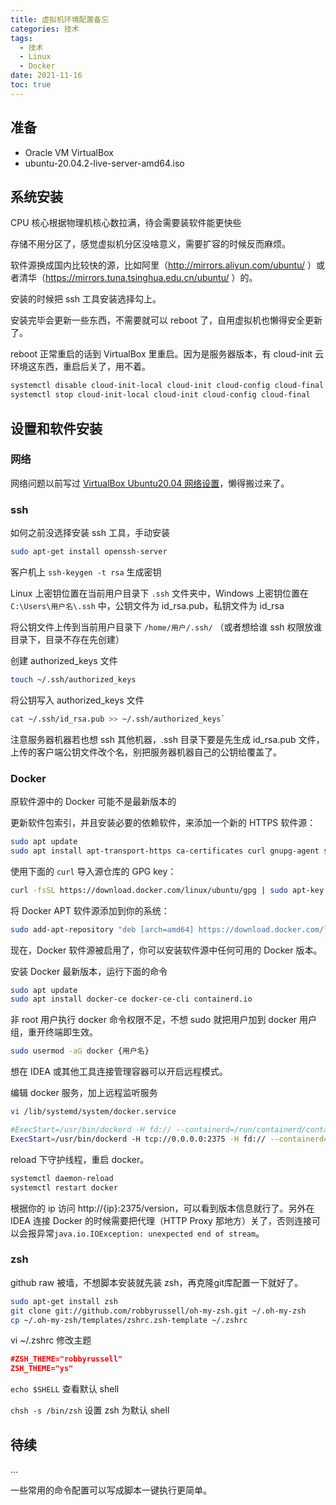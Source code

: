 ```yaml
---
title: 虚拟机环境配置备忘
categories: 技术
tags: 
  - 技术
  - Linux
  - Docker
date: 2021-11-16
toc: true
---
```


## 准备

- Oracle VM VirtualBox
- ubuntu-20.04.2-live-server-amd64.iso

## 系统安装

CPU 核心根据物理机核心数拉满，待会需要装软件能更快些

存储不用分区了，感觉虚拟机分区没啥意义，需要扩容的时候反而麻烦。

软件源换成国内比较快的源，比如阿里（http://mirrors.aliyun.com/ubuntu/ ）或者清华（https://mirrors.tuna.tsinghua.edu.cn/ubuntu/ ）的。

安装的时候把 ssh 工具安装选择勾上。

安装完毕会更新一些东西，不需要就可以 reboot 了，自用虚拟机也懒得安全更新了。

reboot 正常重启的话到 VirtualBox 里重启。因为是服务器版本，有 cloud-init 云环境这东西，重启后关了，用不着。

```bash
systemctl disable cloud-init-local cloud-init cloud-config cloud-final
systemctl stop cloud-init-local cloud-init cloud-config cloud-final
```

## 设置和软件安装

### 网络

网络问题以前写过 [VirtualBox Ubuntu20.04 网络设置](https://blog.csdn.net/u012809062/article/details/118102545)，懒得搬过来了。

### ssh

如何之前没选择安装 ssh 工具，手动安装

```bash
sudo apt-get install openssh-server
```

客户机上 `ssh-keygen -t rsa` 生成密钥

Linux 上密钥位置在当前用户目录下  `.ssh` 文件夹中，Windows 上密钥位置在 `C:\Users\用户名\.ssh` 中，公钥文件为 id_rsa.pub，私钥文件为 id_rsa

将公钥文件上传到当前用户目录下 `/home/用户/.ssh/` （或者想给谁 ssh 权限放谁目录下，目录不存在先创建）

创建 authorized_keys 文件
```bash
touch ~/.ssh/authorized_keys
```

将公钥写入 authorized_keys 文件
```bash
cat ~/.ssh/id_rsa.pub >> ~/.ssh/authorized_keys`
```
注意服务器机器若也想 ssh 其他机器，.ssh 目录下要是先生成 id_rsa.pub 文件，上传的客户端公钥文件改个名，别把服务器机器自己的公钥给覆盖了。

### Docker

原软件源中的 Docker 可能不是最新版本的

更新软件包索引，并且安装必要的依赖软件，来添加一个新的 HTTPS 软件源：

```bash
sudo apt update
sudo apt install apt-transport-https ca-certificates curl gnupg-agent software-properties-common
```

使用下面的 `curl` 导入源仓库的 GPG key：

```bash
curl -fsSL https://download.docker.com/linux/ubuntu/gpg | sudo apt-key add -
```

将 Docker APT 软件源添加到你的系统：

```bash
sudo add-apt-repository "deb [arch=amd64] https://download.docker.com/linux/ubuntu $(lsb_release -cs) stable"
```

现在，Docker 软件源被启用了，你可以安装软件源中任何可用的 Docker 版本。

安装 Docker 最新版本，运行下面的命令

```bash
sudo apt update
sudo apt install docker-ce docker-ce-cli containerd.io
```

非 root 用户执行 docker 命令权限不足，不想 sudo 就把用户加到 docker 用户组，重开终端即生效。
```bash
sudo usermod -aG docker {用户名}
```

想在 IDEA 或其他工具连接管理容器可以开启远程模式。

编辑 docker 服务，加上远程监听服务
```bash
vi /lib/systemd/system/docker.service

#ExecStart=/usr/bin/dockerd -H fd:// --containerd=/run/containerd/containerd.sock
ExecStart=/usr/bin/dockerd -H tcp://0.0.0.0:2375 -H fd:// --containerd=/run/containerd/containerd.sock
```

reload 下守护线程，重启 docker。
```bash
systemctl daemon-reload 
systemctl restart docker
```

根据你的 ip 访问 http://{ip}:2375/version，可以看到版本信息就行了。另外在 IDEA 连接 Docker 的时候需要把代理（HTTP Proxy 那地方）关了，否则连接可以会报异常`java.io.IOException: unexpected end of stream`。


### zsh

github raw 被墙，不想脚本安装就先装 zsh，再克隆git库配置一下就好了。

```bash
sudo apt-get install zsh
git clone git://github.com/robbyrussell/oh-my-zsh.git ~/.oh-my-zsh
cp ~/.oh-my-zsh/templates/zshrc.zsh-template ~/.zshrc
```

vi ~/.zshrc   修改主题

```json
#ZSH_THEME="robbyrussell"
ZSH_THEME="ys"
```

`echo $SHELL`  查看默认 shell

`chsh -s /bin/zsh`   设置 zsh 为默认 shell

## 待续
...

一些常用的命令配置可以写成脚本一键执行更简单。
